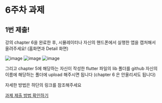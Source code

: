 # 6주차 과제

## 1번 제출!

강의 chapter 6을 완료한 후,
시뮬레이터나 자신의 핸드폰에서 실행한 앱을 캡처해서 올려주세요! (홈화면과 Detail 화면)

![image](https://github.com/GDSC-Hanyang/2023-App-Study/assets/144704798/979b7adb-8d28-4e9c-92db-485fefe9165e)
![image](https://github.com/GDSC-Hanyang/2023-App-Study/assets/144704798/bc4100c7-79ec-48a4-b542-bf86c49e9965)
![image](https://github.com/GDSC-Hanyang/2023-App-Study/assets/144704798/c69e7032-9362-4423-8352-89548b9445fd)

그리고 chapter 5에 해당하는 자신이 작성한 flutter 파일의 lib 폴더를 github 자신의 이름에 해당하는 폴더에 upload 해주시면 됩니다
(chapter 6 은 안올리셔도 됩니다)

자세한 방법은 하단의 링크를 참조해주세요

[과제 제출 방법 확인하기](https://github.com/GDSC-Hanyang/2023-App-Study/issues/4)
